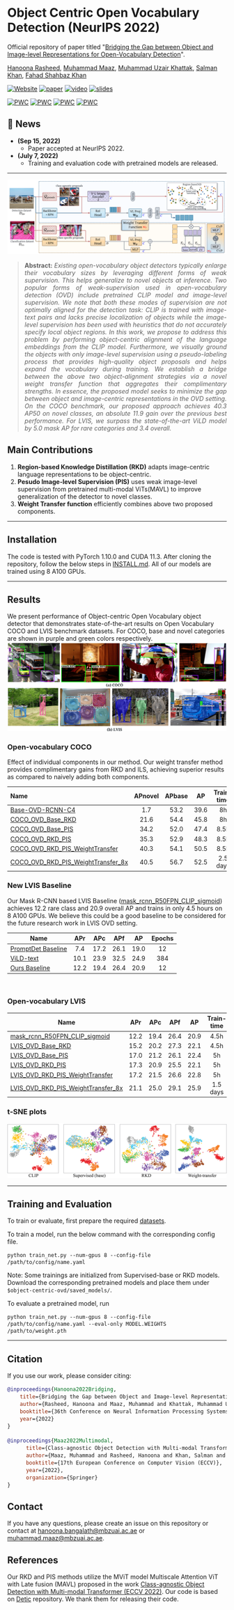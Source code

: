 # Object Centric Open Vocabulary Detection (NeurIPS 2022)
Official repository of paper titled "[Bridging the Gap between Object and Image-level Representations for Open-Vocabulary Detection](https://arxiv.org/abs/2207.03482)".

[Hanoona Rasheed](https://scholar.google.com/citations?user=yhDdEuEAAAAJ&hl=en&authuser=1&oi=sra), [Muhammad Maaz](https://scholar.google.com/citations?user=vTy9Te8AAAAJ&hl=en&authuser=1&oi=sra), [Muhammad Uzair Khattak](https://scholar.google.com/citations?user=M6fFL4gAAAAJ&hl=en&authuser=1), [Salman Khan](https://salman-h-khan.github.io/), [Fahad Shahbaz Khan](https://scholar.google.es/citations?user=zvaeYnUAAAAJ&hl=en)

[![Website](https://img.shields.io/badge/Project-Website-87CEEB)](https://hanoonar.github.io/object-centric-ovd)
[![paper](https://img.shields.io/badge/arXiv-Paper-<COLOR>.svg)](https://arxiv.org/abs/2207.03482)
[![video](https://img.shields.io/badge/Video-Presentation-F9D371)](https://youtu.be/QLlxulFV0KE)
[![slides](https://img.shields.io/badge/Presentation-Slides-B762C1)](https://drive.google.com/file/d/1t0tthvh_-dd1BvcmokEb-3FUIaEE31DD/view?usp=sharing)

[![PWC](https://img.shields.io/endpoint.svg?url=https://paperswithcode.com/badge/bridging-the-gap-between-object-and-image/open-vocabulary-object-detection-on-mscoco)](https://paperswithcode.com/sota/open-vocabulary-object-detection-on-mscoco?p=bridging-the-gap-between-object-and-image)
[![PWC](https://img.shields.io/endpoint.svg?url=https://paperswithcode.com/badge/bridging-the-gap-between-object-and-image/open-vocabulary-object-detection-on-1)](https://paperswithcode.com/sota/open-vocabulary-object-detection-on-1?p=bridging-the-gap-between-object-and-image)
[![PWC](https://img.shields.io/endpoint.svg?url=https://paperswithcode.com/badge/bridging-the-gap-between-object-and-image/open-vocabulary-object-detection-on)](https://paperswithcode.com/sota/open-vocabulary-object-detection-on?p=bridging-the-gap-between-object-and-image)
[![PWC](https://img.shields.io/endpoint.svg?url=https://paperswithcode.com/badge/bridging-the-gap-between-object-and-image/open-vocabulary-object-detection-on-lvis-v1-0)](https://paperswithcode.com/sota/open-vocabulary-object-detection-on-lvis-v1-0?p=bridging-the-gap-between-object-and-image)

## :rocket: News
* **(Sep 15, 2022)**
  * Paper accepted at NeurIPS 2022.
* **(July 7, 2022)**
  * Training and evaluation code with pretrained models are released.

<hr />

![main figure](docs/OVD_block_diag.png)
> **<p align="justify"> Abstract:** *Existing open-vocabulary object detectors typically enlarge their vocabulary sizes by leveraging 
> different forms of weak supervision. This helps generalize to novel objects at inference. Two popular forms of 
> weak-supervision used in open-vocabulary detection (OVD) include pretrained CLIP model and image-level supervision.
> We note that both these modes of supervision are not optimally aligned for the detection task: CLIP is trained
> with image-text pairs and lacks precise localization of objects while the image-level supervision has been used with
> heuristics that do not accurately specify local object regions. In this work, we propose to address this problem by
> performing object-centric alignment  of the language embeddings from the CLIP model. Furthermore, we visually ground
> the objects with only image-level supervision using a pseudo-labeling process that provides high-quality object 
> proposals and helps expand the vocabulary during training. We establish a bridge between the above two
> object-alignment strategies via a novel weight transfer function that aggregates their complimentary strengths.
> In essence, the proposed model seeks to minimize the gap between object and image-centric representations in the
> OVD setting. On the COCO benchmark, our proposed approach achieves 40.3 AP50 on novel classes, an absolute 11.9
> gain over the previous best performance. For LVIS, we surpass the state-of-the-art ViLD model by 5.0 mask AP for rare
> categories and 3.4 overall.* </p>

## Main Contributions

1) **Region-based Knowledge Distillation (RKD)** adapts image-centric language representations to be object-centric.
2) **Pesudo Image-level Supervision (PIS)** uses weak image-level supervision from pretrained multi-modal ViTs(MAVL) to improve generalization of the detector to novel classes.
3) **Weight Transfer function** efficiently combines above two proposed components.

<hr />

## Installation
The code is tested with PyTorch 1.10.0 and CUDA 11.3. After cloning the repository, follow the below steps in [INSTALL.md](docs/INSTALL.md).
All of our models are trained using 8 A100 GPUs. 
<hr />

## Results
We present performance of Object-centric Open Vocabulary object detector that demonstrates state-of-the-art results on Open Vocabulary COCO and LVIS benchmark datasets.
For COCO, base and novel categories are shown in purple and green colors respectively.
![tSNE_plots](docs/coco_lvis.jpg)


### Open-vocabulary COCO
Effect of individual components in our method. Our weight transfer method provides complimentary gains from RKD and ILS, achieving superior results as compared to naively adding both components.

| Name                                                                                        |  APnovel  | APbase |   AP   | Train-time | Download                                                                                                                            |
|:--------------------------------------------------------------------------------------------|:---------:|:------:|:------:|:----------:|---------------------------------------------------------------------------------------------------------------------------------------------------|
| [Base-OVD-RCNN-C4](configs/coco/Base-OVD-RCNN-C4.yaml)                                      |    1.7    |  53.2  |  39.6  |     8h     |[model](https://github.com/hanoonaR/object-centric-ovd/releases/download/v1.0/coco_ovd_base.pth) |
| [COCO_OVD_Base_RKD](configs/coco/COCO_OVD_Base_RKD.yaml)                                    |   21.6    |  54.4  |  45.8  |     8h     |[model](https://github.com/hanoonaR/object-centric-ovd/releases/download/v1.0/coco_ovd_rkd.pth) |
| [COCO_OVD_Base_PIS](configs/coco/COCO_OVD_Base_PIS.yaml)                                    |   34.2    |  52.0  |  47.4  |    8.5h    |[model](https://github.com/hanoonaR/object-centric-ovd/releases/download/v1.0/coco_ovd_pis.pth) |
| [COCO_OVD_RKD_PIS](configs/coco/COCO_OVD_RKD_PIS.yaml)                                      |   35.3    |  52.9  |  48.3  |    8.5h    |[model](https://github.com/hanoonaR/object-centric-ovd/releases/download/v1.0/coco_ovd_rkd_pis.pth) |
| [COCO_OVD_RKD_PIS_WeightTransfer](configs/coco/COCO_OVD_RKD_PIS_WeightTransfer.yaml)        |   40.3    |  54.1  |  50.5  |    8.5h    |[model](https://github.com/hanoonaR/object-centric-ovd/releases/download/v1.0/coco_ovd_rkd_pis_weighttransfer.pth) |
| [COCO_OVD_RKD_PIS_WeightTransfer_8x](configs/coco/COCO_OVD_RKD_PIS_WeightTransfer_8x.yaml)  |   40.5    |  56.7  |  52.5  |  2.5 days  |[model](https://github.com/hanoonaR/object-centric-ovd/releases/download/v1.0/coco_ovd_rkd_pis_weighttransfer_8x.pth) |

### New LVIS Baseline
Our Mask R-CNN based LVIS Baseline ([mask_rcnn_R50FPN_CLIP_sigmoid](configs/lvis/mask_rcnn_R50FPN_CLIP_sigmoid.yaml)) 
achieves 12.2 rare class and 20.9 overall AP and trains in only 4.5 hours on 8 A100 GPUs. 
We believe this could be a good baseline to be considered for the future research work in LVIS OVD setting.

| Name                                                                 | APr  | APc  | APf  |  AP  | Epochs |
|----------------------------------------------------------------------|:----:|:----:|:----:|:----:|:------:|
| [PromptDet Baseline](https://arxiv.org/abs/2203.16513)               | 7.4  | 17.2 | 26.1 | 19.0 |   12   |
| [ViLD-text](https://arxiv.org/abs/2104.13921)                        | 10.1 | 23.9 | 32.5 | 24.9 |  384   |
| [Ours Baseline](configs/lvis/mask_rcnn_R50FPN_CLIP_sigmoid.yaml)     | 12.2 | 19.4 | 26.4 | 20.9 |   12   |

<br/> 

### Open-vocabulary LVIS

| Name                                                                                       |   APr   |  APc   |  APf  |  AP   | Train-time  | Download                                                                                                                  |
|--------------------------------------------------------------------------------------------|:-------:|:------:|:-----:|:-----:|:-----------:|---------------------------------------------------------------------------------------------------------------------------|
| [mask_rcnn_R50FPN_CLIP_sigmoid](configs/lvis/mask_rcnn_R50FPN_CLIP_sigmoid.yaml)           |  12.2   |  19.4  | 26.4  | 20.9  |    4.5h     | [model](https://github.com/hanoonaR/object-centric-ovd/releases/download/v1.0/lvis_ovd_base.pth) |
| [LVIS_OVD_Base_RKD](configs/lvis/LVIS_OVD_Base_RKD.yaml)                                   |  15.2   |  20.2  | 27.3  | 22.1  |    4.5h     | [model](https://github.com/hanoonaR/object-centric-ovd/releases/download/v1.0/lvis_ovd_rkd.pth) |
| [LVIS_OVD_Base_PIS](configs/lvis/LVIS_OVD_Base_PIS.yaml)                                   |  17.0   |  21.2  | 26.1  | 22.4  |     5h      | [model](https://github.com/hanoonaR/object-centric-ovd/releases/download/v1.0/lvis_ovd_pis.pth) |
| [LVIS_OVD_RKD_PIS](configs/lvis/LVIS_OVD_RKD_PIS.yaml)                                     |  17.3   |  20.9  | 25.5  | 22.1  |     5h      | [model](https://github.com/hanoonaR/object-centric-ovd/releases/download/v1.0/lvis_ovd_rkd_pis.pth) |
| [LVIS_OVD_RKD_PIS_WeightTransfer](configs/lvis/LVIS_OVD_RKD_PIS_WeightTransfer.yaml)       |  17.2   |  21.5  | 26.6  | 22.8  |     5h      | [model](https://github.com/hanoonaR/object-centric-ovd/releases/download/v1.0/lvis_ovd_rkd_pis_weighttransfer.pth) |
| [LVIS_OVD_RKD_PIS_WeightTransfer_8x](configs/lvis/LVIS_OVD_RKD_PIS_WeightTransfer_8x.yaml) |  21.1   |  25.0  | 29.1  | 25.9  |  1.5 days   | [model](https://github.com/hanoonaR/object-centric-ovd/releases/download/v1.0/lvis_ovd_rkd_pis_weighttransfer_8x.pth) |


### t-SNE plots

![tSNE_plots](docs/tSNE_plots.png)

<hr />

## Training and Evaluation

To train or evaluate, first prepare the required [datasets](docs/DATASETS.md).

To train a model, run the below command with the corresponding config file.

```
python train_net.py --num-gpus 8 --config-file /path/to/config/name.yaml
```

Note: Some trainings are initialized from Supervised-base or RKD models. Download the corresponding pretrained models
and place them under `$object-centric-ovd/saved_models/`.

To evaluate a pretrained model, run 

```
python train_net.py --num-gpus 8 --config-file /path/to/config/name.yaml --eval-only MODEL.WEIGHTS /path/to/weight.pth
```
<hr />

## Citation
If you use our work, please consider citing:
```bibtex
@inproceedings{Hanoona2022Bridging,
    title={Bridging the Gap between Object and Image-level Representations for Open-Vocabulary Detection},
    author={Rasheed, Hanoona and Maaz, Muhammad and Khattak, Muhammad Uzair  and Khan, Salman and Khan, Fahad Shahbaz},
    booktitle={36th Conference on Neural Information Processing Systems (NIPS)},
    year={2022}
}
    
@inproceedings{Maaz2022Multimodal,
      title={Class-agnostic Object Detection with Multi-modal Transformer},
      author={Maaz, Muhammad and Rasheed, Hanoona and Khan, Salman and Khan, Fahad Shahbaz and Anwer, Rao Muhammad and Yang, Ming-Hsuan},
      booktitle={17th European Conference on Computer Vision (ECCV)},
      year={2022},
      organization={Springer}
}
```

## Contact
If you have any questions, please create an issue on this repository or contact at hanoona.bangalath@mbzuai.ac.ae or muhammad.maaz@mbzuai.ac.ae.


## References
Our RKD and PIS methods utilize the MViT model Multiscale Attention ViT with Late fusion (MAVL) proposed in the work [Class-agnostic Object Detection with Multi-modal Transformer (ECCV 2022)](https://github.com/mmaaz60/mvits_for_class_agnostic_od).
Our code is based on [Detic](https://github.com/facebookresearch/Detic) repository. We thank them for releasing their code.
